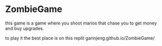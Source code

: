 # ZombieGame
this game is a game where you shoot marios that chase you to get money and buy upgrades.

to play it the best place is on this replit garinjeng.github.io/ZombieGame/
